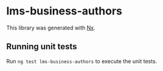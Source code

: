 # lms-business-authors

This library was generated with [Nx](https://nx.dev).

## Running unit tests

Run `ng test lms-business-authors` to execute the unit tests.
